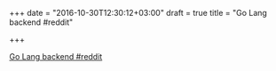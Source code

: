 +++
date = "2016-10-30T12:30:12+03:00"
draft = true
title = "Go Lang backend  #reddit"

+++

<p><a href="https://t.co/RyexDir6yS">Go Lang backend  #reddit</a></p>
